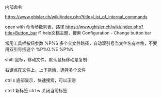 
内部命令

https://www.ghisler.ch/wiki/index.php?title=List_of_internal_commands

open with 命令参数列表，路径
https://www.ghisler.ch/wiki/index.php?title=Button_bar
f1 help文档主题，搜索 Configuration - Change button bar

常用工具栏按钮参数
%P%S  多个全文件路径，自动双引号当文件名有空格，不要用双引号括这个
%P%O.%E
%P%N

shift 鼠标，移动文件，默认鼠标移动是复制

右键点在文件上，上下拖动，选择多个文件


ctrl s 底部显示，快速搜索，可以正则

ctrl t 新标签
ctrl w 关闭当前标签
